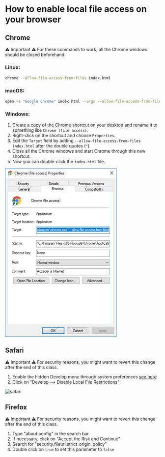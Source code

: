# How to enable local file access on your browser

## Chrome

⚠️ Important ⚠️
For these commands to work, all the Chrome windows should be closed beforehand.

### Linux:

```bash
chrome --allow-file-access-from-files index.html
```

### macOS:

```bash
open -a "Google Chrome" index.html --args --allow-file-access-from-files
```

### Windows:

1. Create a copy of the Chrome shortcut on your desktop and rename it
   to something like `Chrome (file access)`.
2. Right-click on the shortcut and choose `Properties`.
3. Edit the `Target` field by adding `--allow-file-access-from-files index.html`
   after the double quotes (`"`).
4. Close all the Chrome windows and start Chrome through this new shortcut.
5. Now you can double-click the `index.html` file.

![chrome_setting_win](chrome_desktop_shortcut_win.png)



## Safari
⚠️ Important ⚠️
For security reasons, you might want to revert this change after the end of
this class.

1. Enable the hidden Develop menu through system preferences [see here](http://www.idownloadblog.com/2016/07/01/how-to-enable-the-hidden-develop-menu-in-safari-on-mac/)
2. Click on "Develop --> Disable Local File Restrictions":

![safari](https://www.webrotate360.com/media/32908/safari-11-local-webrotate-previews.png)


## Firefox
⚠️ Important ⚠️
For security reasons, you might want to revert this change after the end of
this class.

1. Type "about:config" in the search bar
2. If necessary, click on "Accept the Risk and Continue"
3. Search for "security.fileuri.strict_origin_policy"
4. Double click on `true` to set this parameter to `false`
